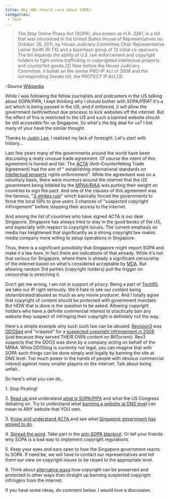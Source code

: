```yaml
---
title: Why YOU should care about SOPA?
categories:
 - Tech
---
```


> The Stop Online Piracy Act (SOPA), also known as H.R. 3261, is a bill that was introduced in the United States House of Representatives on October 26, 2011, by House Judiciary Committee Chair Representative Lamar Smith (R-TX) and a bipartisan group of 12 initial co-sponsors. The bill expands the ability of U.S. law enforcement and copyright holders to fight online trafficking in copyrighted intellectual property and counterfeit goods.\[2\] Now before the House Judiciary Committee, it builds on the similar PRO-IP Act of 2008 and the corresponding Senate bill, the PROTECT IP Act.\[3\]
>
>

-Source [Wikipedia][0]

While I was following the fellow journalists and podcasters in the US talking about SOPA/PIPA, I kept thinking why I should bother with SOPA/PIPA? It's a act which is being passed in the US, and if enforced, it will allow the government (with/without due process) to kick websites off the internet. But the effect of this is restricted to the US and such a banned website should be still accessible for us Singapore. So what's the big deal for us? I bet many of your have the similar thought.

Thanks to [Justin Lee][1], I realized my lack of foresight. Let's start with history...

Last few years many of the governments around the world have been discussing a really unusual trade agreement. Of course the intent of this agreement is honest and fair. The [ACTA][2] (Anti-Counterfeiting Trade Agreement) had the aim of " establishing international standards on [intellectual property][3] rights enforcement".  While the agreement was on a voluntary basis, there were murmurs around the internet that the US government being lobbied by the [MPAA][4]/[RIAA][5] was putting their weight on countries to sign the pact. And one of the clauses of this agreement was the famous, "[3-strikes rule][6]" which basically forced the governments to force the local ISPs to give users 3 chances of "suspected copyright infringement" before stopping their access to the internet.

And among the list of countries who have signed ACTA is our dear Singapore. Singapore has always tried to stay in the good books of the US, and especially with respect to copyright issues. The current emphasis on media has heightened that significantly as a strong copyright law makes media company more willing to setup operations in Singapore.

Thus, there is a significant possibility that Singapore might import SOPA and make it a law here. In fact there are indications of that already. While it's not that serious for Singapore, where there is already a significant censorship of the internet based on what's considered acceptable by [MDA][7]. But allowing random 3rd parties (copyright holders) pull the trigger on censorship is stretching it.

Don't get me wrong, I am not in support of piracy. Being a part of [Tech65][8], we take our IP right seriously. We'd hate to see our content being stolen/pirated/abused as much as any movie producer. And I totally agree that copyright of content should be protected with government mandate. But HOW that is done is the question to be asked. Allowing copyright holders who have a definite commercial interest to practically ban any website they suspect of infringing their copyright is definitely not the way.

Here's a simple example why such such law can be abused. [Revision3][9] was [DDOSed][10] and "crippled" for a [suspected copyright infringement in 2008][11] (just because they served THEIR OWN content on BitTorrent). Rev3 suspects that the DDOS was done by a company acting on behalf of the MPAA. While DDOSing is currently not legal, you can imagine that with SOPA such things can be done simply and legally by banning the site at DNS level. Too much power in the hands of people with obvious commercial interest against many smaller players on the internet. Talk about being unfair..

So here's what you can do..

1\. Stop Pirating!

2\. [Read up ][12]and understand [what is SOPA/PIPA][13] and what the US Congress debating on. Try to understand what [banning a website at DNS leve][14]l can mean to ANY website that YOU own.

3\. [Know and understand ACTA ][15]and see what [Singapore government has agreed to do][16].

4\. [Spread the word][17]. Take part in the [anti-SOPA blackout][18]. Or tell your friends why SOPA is a bad way to implement copyright regulations.

5\. Keep your eyes and ears open to how the Singapore government reacts to SOPA. If need be, we will have to contact our representatives and tell them our view on copyright issues to be raised to the appropriate level.

6\. Think about [alternative ways][19] how copyright can be preserved and protected in other ways than straight up banning suspected copyright infringers from the internet.

If you have some ideas, do comment below. I would love a discussion.


[0]: http://en.wikipedia.org/wiki/SOPA
[1]: http://justinlee.sg
[2]: http://en.wikipedia.org/wiki/Anti-Counterfeiting_Trade_Agreement
[3]: http://en.wikipedia.org/wiki/Intellectual_property "Intellectual property"
[4]: http://en.wikipedia.org/wiki/Mpaa
[5]: http://en.wikipedia.org/wiki/Riaa
[6]: https://www.eff.org/deeplinks/2009/11/leaked-acta-internet-provisions-three-strikes-and-
[7]: http://www.mda.gov.sg/
[8]: http://www.tech65.org
[9]: http://www.revision3.com
[10]: http://en.wikipedia.org/wiki/DDOS#Distributed_attack
[11]: http://revision3.com/blog/2008/05/29/inside-the-attack-that-crippled-revision3/
[12]: https://www.eff.org/deeplinks/2011/12/wrapping-week-action-against-sopa
[13]: https://www.eff.org/issues/coica-internet-censorship-and-copyright-bill
[14]: http://www.reddit.com/r/explainlikeimfive/comments/nggi9/how_will_sopa_affect_us_who_are_not_in_the_us_how/
[15]: http://www.ip-watch.org/weblog/2011/05/06/trading%E2%80%99s-end-is-acta-the-leading-edge-of-a-protectionist-wave/
[16]: http://www.mlaw.gov.sg/news/press-releases/anti-counterfeiting-trade-agreement-signing-ceremony.html
[17]: https://www.eff.org/deeplinks/2011/12/fight-blacklist-toolkit-anti-sopa-activists
[18]: http://www.foxnews.com/scitech/2011/12/30/will-google-amazon-and-facebook-blackout-net/
[19]: https://www.eff.org/deeplinks/2011/12/alternative-sopa-open-process-befitting-open-internet
